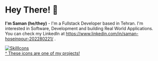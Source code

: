 # Hey There! 👋

**I'm Saman (he/they)** - I'm a Fullstack Developer based in Tehran. I'm interested in Software, Development and building Real World Applications.
You can check my LinkedIn at https://www.linkedin.com/in/saman-hoseinpour-202280221/ .

[![SkillIcons](https://skillicons.dev/icons?i=js,ts,html,css,nodejs,tailwind,react,next,mongodb,nest,docker,redis,postgresql)](https://skillicons.dev)<br/>
[^ These icons are one of my projects!](https://github.com/tandpfun/skill-icons)



